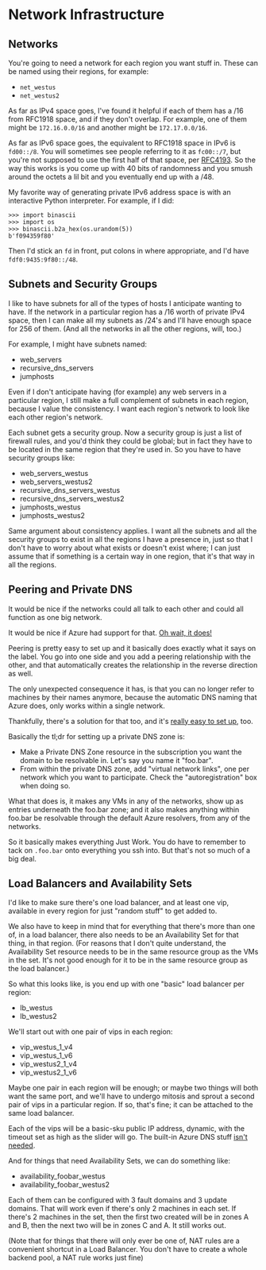 # Network Infrastructure

## Networks

You're going to need a network for each region you want stuff in. These
can be named using their regions, for example:
* `net_westus`
* `net_westus2`

As far as IPv4 space goes, I've found it helpful if each of them has a
/16 from RFC1918 space, and if they don't overlap. For example, one of them
might be `172.16.0.0/16` and another might be `172.17.0.0/16`.

As far as IPv6 space goes, the equivalent to RFC1918 space in IPv6 is
`fd00::/8`. You will sometimes see people referring to it as `fc00::/7`, but
you're not supposed to use the first half of that space, per
[RFC4193](https://tools.ietf.org/rfc/rfc4193.txt). So the way this works is
you come up with 40 bits of randomness and you smush around the octets a
lil bit and you eventually end up with a /48.

My favorite way of generating private IPv6 address space is with an interactive
Python interpreter. For example, if I did:
```
>>> import binascii
>>> import os
>>> binascii.b2a_hex(os.urandom(5))
b'f094359f80'
```

Then I'd stick an `fd` in front, put colons in where appropriate, and I'd
have `fdf0:9435:9f80::/48`.

## Subnets and Security Groups

I like to have subnets for all of the types of hosts I anticipate wanting
to have. If the network in a particular region has a /16 worth of private
IPv4 space, then I can make all my subnets as /24's and I'll have enough
space for 256 of them. (And all the networks in all the other regions,
will, too.)

For example, I might have subnets named:
* web_servers
* recursive_dns_servers
* jumphosts

Even if I don't anticipate having (for example) any web servers in a particular
region, I still make a full complement of subnets in each region, because I
value the consistency. I want each region's network to look like each other
region's network.

Each subnet gets a security group. Now a security group is just a list
of firewall rules, and you'd think they could be global; but in fact they
have to be located in the same region that they're used in. So you have
to have security groups like:
* web_servers_westus
* web_servers_westus2
* recursive_dns_servers_westus
* recursive_dns_servers_westus2
* jumphosts_westus
* jumphosts_westus2

Same argument about consistency applies. I want all the subnets and all
the security groups to exist in all the regions I have a presence in, just
so that I don't have to worry about what exists or doesn't exist where; I
can just assume that if something is a certain way in one region, that it's
that way in all the regions.

## Peering and Private DNS

It would be nice if the networks could all talk to each other and could
all function as one big network.

It would be nice if Azure had support for that. [Oh wait, it
does!](https://docs.microsoft.com/en-us/azure/virtual-network/virtual-network-peering-overview)

Peering is pretty easy to set up and it basically does exactly what it says
on the label. You go into one side and you add a peering relationship with
the other, and that automatically creates the relationship in the reverse
direction as well.

The only unexpected consequence it has, is that you can no longer refer to
machines by their names anymore, because the automatic DNS naming that Azure
does, only works within a single network.

Thankfully, there's a solution for that too, and it's [really easy to set
up](https://docs.microsoft.com/en-us/azure/dns/private-dns-overview), too.

Basically the tl;dr for setting up a private DNS zone is:
* Make a Private DNS Zone resource in the subscription you want the domain
  to be resolvable in. Let's say you name it "foo.bar".
* From within the private DNS zone, add "virtual network links", one per
  network which you want to participate. Check the "autoregistration" box
  when doing so.

What that does is, it makes any VMs in any of the networks, show up as
entries underneath the foo.bar zone; and it also makes anything within
foo.bar be resolvable through the default Azure resolvers, from any of
the networks.

So it basically makes everything Just Work. You do have to remember to
tack on `.foo.bar` onto everything you ssh into. But that's not so much
of a big deal.

## Load Balancers and Availability Sets

I'd like to make sure there's one load balancer, and at least one vip,
available in every region for just "random stuff" to get added to.

We also have to keep in mind that for everything that there's more than
one of, in a load balancer, there also needs to be an Availability Set
for that thing, in that region. (For reasons that I don't quite understand,
the Availability Set resource needs to be in the same resource group as the
VMs in the set. It's not good enough for it to be in the same resource
group as the load balancer.)

So what this looks like, is you end up with one "basic" load balancer per
region:
* lb_westus
* lb_westus2

We'll start out with one pair of vips in each region:

* vip_westus_1_v4
* vip_westus_1_v6
* vip_westus2_1_v4
* vip_westus2_1_v6

Maybe one pair in each region will be enough; or maybe two things will both
want the same port, and we'll have to undergo mitosis and sprout a second
pair of vips in a particular region. If so, that's fine; it can be attached
to the same load balancer.

Each of the vips will be a basic-sku public IP address, dynamic, with the
timeout set as high as the slider will go. The built-in Azure DNS stuff
[isn't needed](../authoritative-dns/authoritative-dns.md).

And for things that need Availability Sets, we can do something like:
* availability_foobar_westus
* availability_foobar_westus2

Each of them can be configured with 3 fault domains and 3 update domains.
That will work even if there's only 2 machines in each set. If there's 2
machines in the set, then the first two created will be in zones A and B,
then the next two will be in zones C and A. It still works out.

(Note that for things that there will only ever be one of, NAT rules are
a convenient shortcut in a Load Balancer. You don't have to create a whole
backend pool, a NAT rule works just fine)
